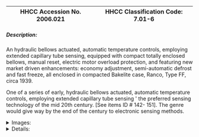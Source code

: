 | **HHCC Accession No. 2006.021** |**HHCC Classification Code:  7.01-6**|
| ----------- | ----------- |
##### Description:
An hydraulic bellows actuated, automatic temperature controls, employing extended capillary tube sensing, equipped with compact totally enclosed bellows, manual reset, electric motor overload protection, and featuring new market driven enhancements: economy adjustment, semi-automatic defrost and fast freeze, all enclosed in compacted Bakelite case, Ranco, Type FF, circa 1939.

One of a series of early, hydraulic bellows actuated, automatic temperature controls, employing extended capillary tube sensing ' the preferred sensing technology of the mid 20th century. [See items ID # 142- 151]. The genre would give way by the end of the century to electronic sensing methods.


<details>
	<summary>Images:</summary>
<div class="gallery gallery-wrapper--full" contenteditable="false" data-is-empty="false" data-translation="Add images" data-columns="6">
<figure class="gallery__item"><a href="#DOMAIN_NAME#gallery/7.01-6.jpg" data-size="2173x1108"><img src="#DOMAIN_NAME#gallery/7.01-6-thumbnail.jpg" alt=""></a></figure>
<figure class="gallery__item"><a href="#DOMAIN_NAME#gallery/7.01-6a.jpg" data-size="1765x1108"><img src="#DOMAIN_NAME#gallery/7.01-6a-thumbnail.jpg" alt=""></a></figure>
<figure class="gallery__item"><a href="#DOMAIN_NAME#gallery/7.01-6b.jpg" data-size="2264x816"><img src="#DOMAIN_NAME#gallery/7.01-6b-thumbnail.jpg" alt=""></a></figure>
</div>
</details>


<details>
	<summary>Details:</summary>

##### Group:
7.01 Refrigerating and Air Conditioning Pressure and Temperature Controls - Household

##### Make:
Ranco

##### Manufacturer:
ARCB Co., Columbus Ohio

##### Model:
Type F F

##### Serial No.:
- Power element code marking  #187258

##### Size:
3 in. long plus capillary line x 1.5 x 3 in. high

##### Weight:
10 oz

##### Circa:
1939

##### Rating:
Exhibit, education, research, and demonstration quality illustrating a significant milestone in the evolution of extended capillary tube technology through a myriad engineering design developments and applications.

##### Patent Date/Number:


##### Provenance:
From York County (York Region) Ontario, once a rich agricultural hinterlands, attracting early settlement in the last years of the 18th century. Located on the north slopes of the Oak Ridges Moraine, within 20 miles of Toronto, the County would also attract early ex-urban development, to be come a wealthy market place for the emerging household and consumer technologies of the early and mid 20th century. 

This artifact was discovered in the 1950's in the used stock of T. H. Oliver, Refrigeration and Electric Sales and Service, Aurora, Ontario, an early worker in the field of agricultural, industrial and consumer technology.

##### Type and Design:
Extended capillary tube sensing
Totally enclosed
Enhanced with new market driven features

##### Construction:
-  All mechanical mechanism, spring loaded, driven by capillary tube action, beautifully engineered and crafted, a marvel of hand assembly, production line techniques of the period     
- Beautifully formed case in high gloss black Bakelite, employing the advanced industial forming methods of the period   
New compact engineering construction with added complexities.

##### Material:


##### Special Features:


##### Accessories:


##### Capacities:


##### Performance Characteristics:


##### Operation:


##### Control and Regulation:


##### Targeted Market Segment:


##### Consumer Acceptance:


##### Merchandising:


##### Market Price:


##### Technological Significance:
The series [see items ID # 142- 151] profiles the evolution of extended capillary tube technology through a myriad engineering design developments and applications. It was a period driven by, and responding to, a new often shameless, marketing hyperbola. For the industry would take full advantage of knowledge from the newly found thermal and fluid flow sciences of the times, as well as of the new materials technology and manufacturing methods of the immediate pre-W.W.II years. 

The industry was clearly out to create ever-increasing consumer interest and expectations for a user friendly, fully automated, self-regulating, affordable, mechanically driven cabinet refrigerators for the Canadian home. It was 'an automatic refrigerator in every kitchen' following the marketing pattern set by the automobile industry for 'an automobile in every garage', that was the call of the captains of the household refrigeration industry. The perfection of a reliable, affordable, and user friendly, automatic temperature control was critical to the success of this business venture.    

The Type F F appears to have been a significant step in the incorporation of new market driven features, as refrigerator manufactures looked increasingly to the replacement, consumer up-grade market to maintain productivity

##### Industrial Significance:
see above

##### Socio-economic Significance:
see above

##### Socio-cultural Significance:
- see above

##### Donor:
G. Leslie Oliver, The T. H. Oliver HVACR Collection

##### HHCC Storage Location:


##### Tracking:


##### Bibliographic References:
Ranco Manual #1058, Sixth Edition, July 1947, P.106

##### Notes:


##### Related Reports:

</details>
